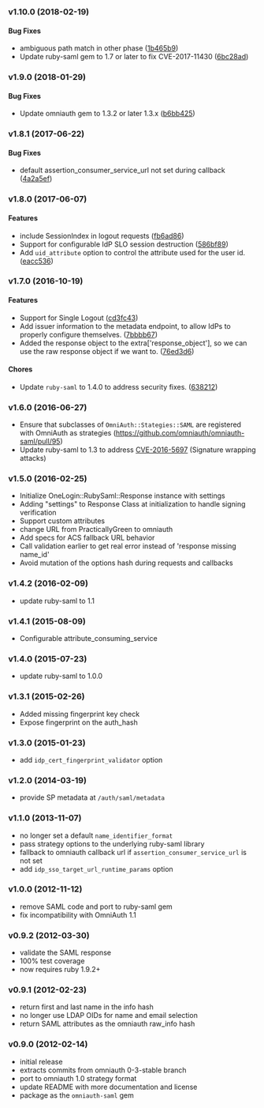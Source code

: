 <a name="v1.10.0"></a>
### v1.10.0 (2018-02-19)


#### Bug Fixes

* ambiguous path match in other phase	 ([1b465b9](/../../commit/1b465b9))
* Update ruby-saml gem to 1.7 or later to fix CVE-2017-11430 ([6bc28ad](/../../commit/6bc28ad))


<a name="v1.9.0"></a>
### v1.9.0 (2018-01-29)


#### Bug Fixes

* Update omniauth gem to 1.3.2 or later 1.3.x	 ([b6bb425](/../../commit/b6bb425))


<a name="v1.8.1"></a>
### v1.8.1 (2017-06-22)


#### Bug Fixes

* default assertion_consumer_service_url not set during callback	 ([4a2a5ef](/../../commit/4a2a5ef))


<a name="v1.8.0"></a>
### v1.8.0 (2017-06-07)


#### Features

* include SessionIndex in logout requests	 ([fb6ad86](/../../commit/fb6ad86))
* Support for configurable IdP SLO session destruction	 ([586bf89](/../../commit/586bf89))
* Add `uid_attribute` option to control the attribute used for the user id.	 ([eacc536](/../../commit/eacc536))


<a name="v1.7.0"></a>
### v1.7.0 (2016-10-19)

#### Features

* Support for Single Logout	 ([cd3fc43](/../../commit/cd3fc43))
* Add issuer information to the metadata endpoint, to allow IdPs to properly configure themselves.	 ([7bbbb67](/../../commit/7bbbb67))
* Added the response object to the extra['response_object'], so we can use the raw response object if we want to.	 ([76ed3d6](/../../commit/76ed3d6))

#### Chores

* Update `ruby-saml` to 1.4.0 to address security fixes. ([638212](/../../commit/638212))

<a name="v1.6.0"></a>
### v1.6.0 (2016-06-27)
* Ensure that subclasses of `OmniAuth::Stategies::SAML` are registered with OmniAuth as strategies (https://github.com/omniauth/omniauth-saml/pull/95)
* Update ruby-saml to 1.3 to address [CVE-2016-5697](https://cve.mitre.org/cgi-bin/cvename.cgi?name=CVE-2016-5697) (Signature wrapping attacks)

<a name="v1.5.0"></a>
### v1.5.0 (2016-02-25)

* Initialize OneLogin::RubySaml::Response instance with settings
* Adding "settings" to Response Class at initialization to handle signing verification
* Support custom attributes
* change URL from PracticallyGreen to omniauth
* Add specs for ACS fallback URL behavior
* Call validation earlier to get real error instead of 'response missing name_id'
* Avoid mutation of the options hash during requests and callbacks

<a name="v1.4.2"></a>
### v1.4.2 (2016-02-09)

* update ruby-saml to 1.1

<a name="v1.4.1"></a>
### v1.4.1 (2015-08-09)

* Configurable attribute_consuming_service

<a name="v1.4.0"></a>
### v1.4.0 (2015-07-23)

* update ruby-saml to 1.0.0

<a name="v1.3.1"></a>
### v1.3.1 (2015-02-26)

* Added missing fingerprint key check
* Expose fingerprint on the auth_hash

<a name="v1.3.0"></a>
### v1.3.0 (2015-01-23)

* add `idp_cert_fingerprint_validator` option

<a name="v1.2.0"></a>
### v1.2.0 (2014-03-19)

* provide SP metadata at `/auth/saml/metadata`

<a name="v1.1.0"></a>
### v1.1.0 (2013-11-07)

* no longer set a default `name_identifier_format`
* pass strategy options to the underlying ruby-saml library
* fallback to omniauth callback url if `assertion_consumer_service_url` is not set
* add `idp_sso_target_url_runtime_params` option

<a name="v1.0.0"></a>
### v1.0.0 (2012-11-12)

* remove SAML code and port to ruby-saml gem
* fix incompatibility with OmniAuth 1.1

<a name="v0.9.2"></a>
### v0.9.2 (2012-03-30)

* validate the SAML response
* 100% test coverage
* now requires ruby 1.9.2+

<a name="v0.9.1"></a>
### v0.9.1 (2012-02-23)

* return first and last name in the info hash
* no longer use LDAP OIDs for name and email selection
* return SAML attributes as the omniauth raw_info hash

<a name="v0.9.0"></a>
### v0.9.0 (2012-02-14)

* initial release
* extracts commits from omniauth 0-3-stable branch
* port to omniauth 1.0 strategy format
* update README with more documentation and license
* package as the `omniauth-saml` gem
